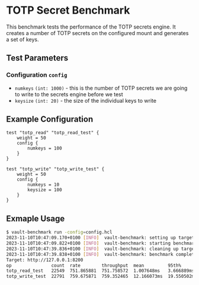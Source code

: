 # TOTP Secret Benchmark

This benchmark tests the performance of the TOTP secrets engine. It creates a number of TOTP secrets on the configured mount and generates a set of keys.

## Test Parameters

### Configuration `config`

- `numkeys` `(int: 1000)` - this is the number of TOTP secrets we are going to write to the secrets engine before we test
- `keysize` `(int: 20)` - the size of the individual keys to write

## Example Configuration

```hcl
test "totp_read" "totp_read_test" {
    weight = 50
    config {
        numkeys = 100
    }
}

test "totp_write" "totp_write_test" {
    weight = 50
    config {
        numkeys = 10
        keysize = 100
    }
}
```

## Exmaple Usage

```bash
$ vault-benchmark run -config=config.hcl
2023-11-10T10:47:09.170+0100 [INFO]  vault-benchmark: setting up targets
2023-11-10T10:47:09.822+0100 [INFO]  vault-benchmark: starting benchmarks: duration=30s
2023-11-10T10:47:39.836+0100 [INFO]  vault-benchmark: cleaning up targets
2023-11-10T10:47:39.838+0100 [INFO]  vault-benchmark: benchmark complete
Target: http://127.0.0.1:8200
op               count  rate        throughput  mean         95th%        99th%        successRatio
totp_read_test   22549  751.865881  751.758572  1.007648ms   3.666889ms   5.977594ms   100.00%
totp_write_test  22791  759.675871  759.352465  12.166073ms  19.550502ms  25.294974ms  100.00%
```
